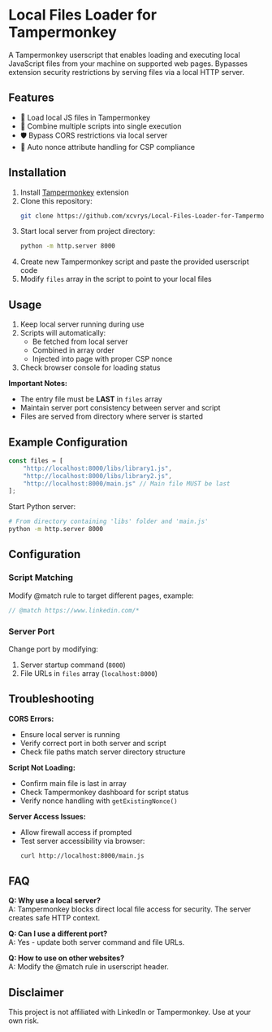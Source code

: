 # Local Files Loader for Tampermonkey

A Tampermonkey userscript that enables loading and executing local JavaScript files from your machine on supported web pages. Bypasses extension security restrictions by serving files via a local HTTP server.

## Features

- 🚀 Load local JS files in Tampermonkey
- 🔗 Combine multiple scripts into single execution
- 🛡️ Bypass CORS restrictions via local server
- 🔐 Auto nonce attribute handling for CSP compliance

## Installation

1. Install [Tampermonkey](https://www.tampermonkey.net/) extension
2. Clone this repository:
   ```bash
   git clone https://github.com/xcvrys/Local-Files-Loader-for-Tampermonkey.git
   ```
3. Start local server from project directory:
   ```bash
   python -m http.server 8000
   ```
4. Create new Tampermonkey script and paste the provided userscript code
5. Modify `files` array in the script to point to your local files

## Usage

1. Keep local server running during use
2. Scripts will automatically:
   - Be fetched from local server
   - Combined in array order
   - Injected into page with proper CSP nonce
3. Check browser console for loading status

**Important Notes:**
- The entry file must be **LAST** in `files` array
- Maintain server port consistency between server and script
- Files are served from directory where server is started

## Example Configuration

```javascript
const files = [
    "http://localhost:8000/libs/library1.js",
    "http://localhost:8000/libs/library2.js",
    "http://localhost:8000/main.js" // Main file MUST be last
];
```

Start Python server:
```bash
# From directory containing 'libs' folder and 'main.js'
python -m http.server 8000
```

## Configuration

### Script Matching
Modify @match rule to target different pages, example:
```javascript
// @match https://www.linkedin.com/*
```

### Server Port
Change port by modifying:
1. Server startup command (`8000`)
2. File URLs in `files` array (`localhost:8000`)

## Troubleshooting

**CORS Errors:**
- Ensure local server is running
- Verify correct port in both server and script
- Check file paths match server directory structure

**Script Not Loading:**
- Confirm main file is last in array
- Check Tampermonkey dashboard for script status
- Verify nonce handling with `getExistingNonce()`

**Server Access Issues:**
- Allow firewall access if prompted
- Test server accessibility via browser:
  ```bash
  curl http://localhost:8000/main.js
  ```

## FAQ

**Q: Why use a local server?**  
A: Tampermonkey blocks direct local file access for security. The server creates safe HTTP context.

**Q: Can I use a different port?**  
A: Yes - update both server command and file URLs.

**Q: How to use on other websites?**  
A: Modify the @match rule in userscript header.

## Disclaimer

This project is not affiliated with LinkedIn or Tampermonkey. Use at your own risk.
